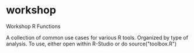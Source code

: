 # workshop
Workshop R Functions

A collection of common use cases for various R tools.
Organized by type of analysis.
To use, either open within R-Studio or do source("toolbox.R")
